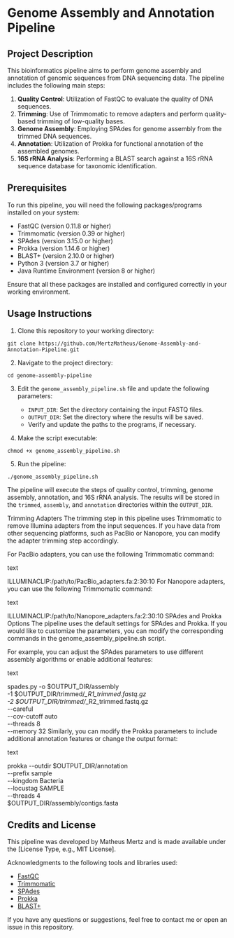 # Genome Assembly and Annotation Pipeline

## Project Description
This bioinformatics pipeline aims to perform genome assembly and annotation of genomic sequences from DNA sequencing data. The pipeline includes the following main steps:

1. **Quality Control**: Utilization of FastQC to evaluate the quality of DNA sequences.
2. **Trimming**: Use of Trimmomatic to remove adapters and perform quality-based trimming of low-quality bases.
3. **Genome Assembly**: Employing SPAdes for genome assembly from the trimmed DNA sequences.
4. **Annotation**: Utilization of Prokka for functional annotation of the assembled genomes.
5. **16S rRNA Analysis**: Performing a BLAST search against a 16S rRNA sequence database for taxonomic identification.

## Prerequisites
To run this pipeline, you will need the following packages/programs installed on your system:

- FastQC (version 0.11.8 or higher)
- Trimmomatic (version 0.39 or higher)
- SPAdes (version 3.15.0 or higher)
- Prokka (version 1.14.6 or higher)
- BLAST+ (version 2.10.0 or higher)
- Python 3 (version 3.7 or higher)
- Java Runtime Environment (version 8 or higher)

Ensure that all these packages are installed and configured correctly in your working environment.

## Usage Instructions
1. Clone this repository to your working directory:
```
git clone https://github.com/MertzMatheus/Genome-Assembly-and-Annotation-Pipeline.git
```

2. Navigate to the project directory:
```
cd genome-assembly-pipeline
```

3. Edit the `genome_assembly_pipeline.sh` file and update the following parameters:
   - `INPUT_DIR`: Set the directory containing the input FASTQ files.
   - `OUTPUT_DIR`: Set the directory where the results will be saved.
   - Verify and update the paths to the programs, if necessary.

4. Make the script executable:
```
chmod +x genome_assembly_pipeline.sh
```

5. Run the pipeline:
```
./genome_assembly_pipeline.sh
```

The pipeline will execute the steps of quality control, trimming, genome assembly, annotation, and 16S rRNA analysis. The results will be stored in the `trimmed`, `assembly`, and `annotation` directories within the `OUTPUT_DIR`.

Trimming Adapters
The trimming step in this pipeline uses Trimmomatic to remove Illumina adapters from the input sequences. If you have data from other sequencing platforms, such as PacBio or Nanopore, you can modify the adapter trimming step accordingly.

For PacBio adapters, you can use the following Trimmomatic command:

text

ILLUMINACLIP:/path/to/PacBio_adapters.fa:2:30:10
For Nanopore adapters, you can use the following Trimmomatic command:

text

ILLUMINACLIP:/path/to/Nanopore_adapters.fa:2:30:10
SPAdes and Prokka Options
The pipeline uses the default settings for SPAdes and Prokka. If you would like to customize the parameters, you can modify the corresponding commands in the genome_assembly_pipeline.sh script.

For example, you can adjust the SPAdes parameters to use different assembly algorithms or enable additional features:

text

spades.py -o $OUTPUT_DIR/assembly \
         -1 $OUTPUT_DIR/trimmed/*_R1_trimmed.fastq.gz \
         -2 $OUTPUT_DIR/trimmed/*_R2_trimmed.fastq.gz \
         --careful \
         --cov-cutoff auto \
         --threads 8 \
         --memory 32
Similarly, you can modify the Prokka parameters to include additional annotation features or change the output format:

text

prokka --outdir $OUTPUT_DIR/annotation \
       --prefix sample \
       --kingdom Bacteria \
       --locustag SAMPLE \
       --threads 4 \
       $OUTPUT_DIR/assembly/contigs.fasta
## Credits and License
This pipeline was developed by Matheus Mertz  and is made available under the [License Type, e.g., MIT License].

Acknowledgments to the following tools and libraries used:
- [FastQC](https://www.bioinformatics.babraham.ac.uk/projects/fastqc/)
- [Trimmomatic](http://www.usadellab.org/cms/?page=trimmomatic)
- [SPAdes](https://cab.spbu.ru/software/spades/)
- [Prokka](https://github.com/tseemann/prokka)
- [BLAST+](https://blast.ncbi.nlm.nih.gov/Blast.cgi?PAGE_TYPE=BlastDocs&DOC_TYPE=Download)

If you have any questions or suggestions, feel free to contact me or open an issue in this repository. 
